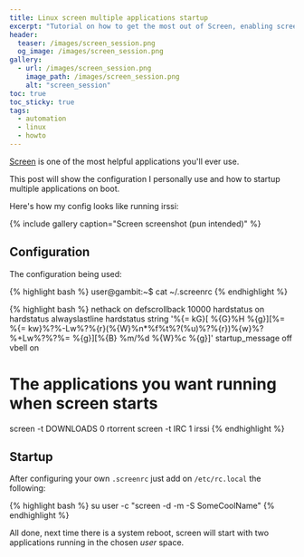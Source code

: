 ```yaml
---
title: Linux screen multiple applications startup
excerpt: "Tutorial on how to get the most out of Screen, enabling screen sessions automatically on boot."
header:
  teaser: /images/screen_session.png
  og_image: /images/screen_session.png
gallery:
  - url: /images/screen_session.png
    image_path: /images/screen_session.png
    alt: "screen_session"
toc: true
toc_sticky: true
tags:
  - automation
  - linux
  - howto
---
```


[Screen](http://www.gnu.org/software/screen/) is one of the most helpful applications you'll ever use.

This post will show the configuration I personally use and how to startup multiple applications on boot.

Here's how my config looks like running irssi:

{% include gallery caption="Screen screenshot (pun intended)" %}

## Configuration
The configuration being used:

{% highlight bash %}
user@gambit:~$ cat ~/.screenrc
{% endhighlight %}

{% highlight bash %}
nethack on
defscrollback 10000
hardstatus on
hardstatus alwayslastline
hardstatus string '%{= kG}[ %{G}%H %{g}][%= %{= kw}%?%-Lw%?%{r}(%{W}%n*%f%t%?(%u)%?%{r})%{w}%?%+Lw%?%?%= %{g}][%{B} %m/%d %{W}%c %{g}]'
startup_message off
vbell on

# The applications you want running when screen starts
screen -t DOWNLOADS 0 rtorrent
screen -t IRC 1 irssi
{% endhighlight %}

## Startup
After configuring your own `.screenrc` just add on `/etc/rc.local` the following:

{% highlight bash %}
su user -c "screen -d -m -S SomeCoolName"
{% endhighlight %}

All done, next time there is a system reboot, screen will start with two applications running in the chosen _user_ space.
